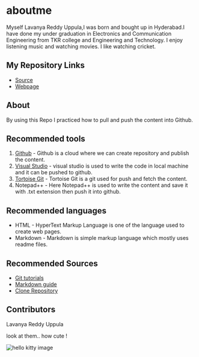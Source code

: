 # aboutme
Myself Lavanya Reddy Uppula,I was born and bought up in Hyderabad.I have done my under graduation in Electronics and Communication Engineering from TKR college and Engineering and Technology. I enjoy listening music and watching movies. I like watching cricket.


## My Repository Links

- [Source](https://github.com/reddylavanya/aboutme)
- [Webpage]( https://reddylavanya.github.io/aboutme/)

## About

By using this Repo I practiced how to pull and push the content into Github.

## Recommended tools

1. [Github](https://github.com/reddylavanya/aboutme) - Github is a cloud where we can create repository and publish the content.
1. [Visual Studio](https://code.visualstudio.com/) - visual studio is used to write the code in local machine and it can be pushed to github.
1. [Tortoise Git](https://tortoisegit.org/) - Tortoise Git is a git used for push and fetch the content.
1. Notepad++ - Here Notepad++ is used to write the content and save it with .txt extension then push it into github.

## Recommended languages

- HTML - HyperText Markup Language is one of the language used to create web pages.
- Markdown - Markdown is simple markup language which mostly uses readme files.

## Recommended Sources

- [Git tutorials](http://www.vogella.com/tutorials/Git/article.html)
- [Markdown guide](https://www.markdownguide.org/)
- [Clone Repository](https://help.github.com/articles/cloning-a-repository/)

## Contributors

Lavanya Reddy Uppula

look at them.. how cute !

![hello kitty image](https://www.petmd.com/sites/default/files/petmd-kitten-facts.jpg)
